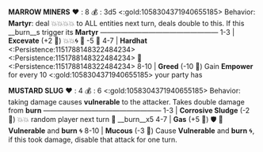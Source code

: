 __**MARROW MINERS**__
❤️ : 8
💰 : 3d5 <:gold:1058304371940655185>
Behavior: **Martyr**: deal 💥💥💥💥 to ALL entities next turn, deals double to this. If this __burn__s trigger its **Martyr**
—————————————————
1-3   | **Excevate** (+2 🎲) 💥💥🌀 🔀 -5 🎲
4-7   | **Hardhat** <:Persistence:1151788148322484234><:Persistence:1151788148322484234> 🔀 <:Persistence:1151788148322484234>
8-10 | **Greed** (-10 🎲) Gain __Empower__ for every 10 <:gold:1058304371940655185> your party has


__**MUSTARD SLUG**__
:heart: : 4
:moneybag: : 6 <:gold:1058304371940655185>
Behavior: taking damage causes __vulnerable__ to the attacker. Takes double damage from __burn__
—————————————————
1-3   | **Corrosive Sludge** (-2 :game_die:) :boom::boom: random player next turn :twisted_rightwards_arrows: __burn__x5
4-7   | **Gas** (+5 :game_die:) :shield: :twisted_rightwards_arrows:  __Vulnerable__ and __burn__ :cyclone:
8-10 | **Mucous** (-3 :game_die:) Cause __Vulnerable__ and __burn__ :cyclone:, if this took damage, disable that attack for one turn.
